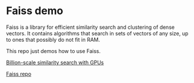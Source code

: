 # Faiss demo

Faiss is a library for efficient similarity search and clustering of dense vectors. It contains algorithms that search in sets of vectors of any size, up to ones that possibly do not fit in RAM.

This repo just demos how to use Faiss.

[Billion-scale similarity search with GPUs](https://arxiv.org/pdf/1702.08734.pdf)

[Faiss repo](https://github.com/facebookresearch/faiss)
